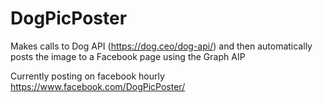 # DogPicPoster
Makes calls to Dog API (https://dog.ceo/dog-api/) and then automatically posts the image to a Facebook page using the Graph AIP

Currently posting on facebook hourly https://www.facebook.com/DogPicPoster/
